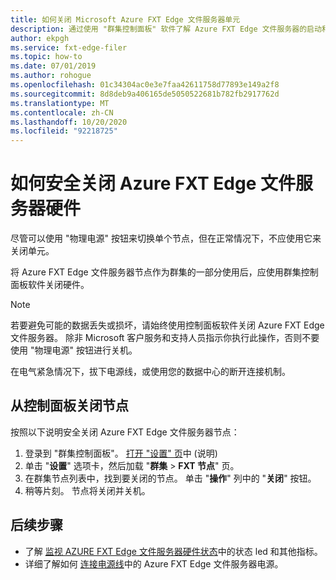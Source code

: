 ```yaml
---
title: 如何关闭 Microsoft Azure FXT Edge 文件服务器单元
description: 通过使用 "群集控制面板" 软件了解 Azure FXT Edge 文件服务器的启动和安全关闭过程。
author: ekpgh
ms.service: fxt-edge-filer
ms.topic: how-to
ms.date: 07/01/2019
ms.author: rohogue
ms.openlocfilehash: 01c34304ac0e3e7faa42611758d77893e149a2f8
ms.sourcegitcommit: 8d8deb9a406165de5050522681b782fb2917762d
ms.translationtype: MT
ms.contentlocale: zh-CN
ms.lasthandoff: 10/20/2020
ms.locfileid: "92218725"
---
```

# <a name="how-to-safely-power-off-azure-fxt-edge-filer-hardware"></a>如何安全关闭 Azure FXT Edge 文件服务器硬件

尽管可以使用 "物理电源" 按钮来切换单个节点，但在正常情况下，不应使用它来关闭单元。

将 Azure FXT Edge 文件服务器节点作为群集的一部分使用后，应使用群集控制面板软件关闭硬件。

> [!NOTE]
> 若要避免可能的数据丢失或损坏，请始终使用控制面板软件关闭 Azure FXT Edge 文件服务器。 除非 Microsoft 客户服务和支持人员指示你执行此操作，否则不要使用 "物理电源" 按钮进行关机。
>
> 在电气紧急情况下，拔下电源线，或使用您的数据中心的断开连接机制。

## <a name="shut-down-a-node-from-the-control-panel"></a>从控制面板关闭节点

按照以下说明安全关闭 Azure FXT Edge 文件服务器节点：

1. 登录到 "群集控制面板"。 [打开 "设置" 页](fxt-cluster-create.md#open-the-settings-pages)中 (说明) 
1. 单击 "**设置**" 选项卡，然后加载 "**群集**  >  **FXT 节点**" 页。
1. 在群集节点列表中，找到要关闭的节点。 单击 "**操作**" 列中的 "**关闭**" 按钮。
1. 稍等片刻。 节点将关闭并关机。

## <a name="next-steps"></a>后续步骤

* 了解 [监视 AZURE FXT Edge 文件服务器硬件状态](fxt-monitor.md)中的状态 led 和其他指标。
* 详细了解如何 [连接电源线](fxt-network-power.md#connect-power-cables)中的 Azure FXT Edge 文件服务器电源。
